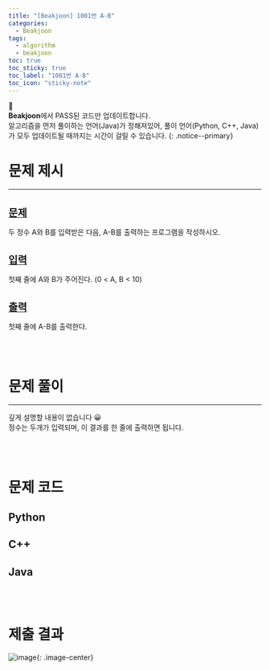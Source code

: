 ```yaml
---
title: "[Beakjoon] 1001번 A-B"
categories:
  - Beakjoon
tags:
  - algorithm
  - beakjoon
toc: true
toc_sticky: true
toc_label: "1001번 A-B"
toc_icon: "sticky-note"
---
```


📣<br>
**Beakjoon**에서 PASS된 코드만 업데이트합니다.<br>
알고리즘을 먼저 풀이하는 언어(Java)가 정해져있어, 
풀이 언어(Python, C++, Java)가 모두 업데이트될 때까지는 시간이 걸릴 수 있습니다.
{: .notice--primary}

# 문제 제시

---

<br>
<b><u><span style="font-size:20px">문제</span></u></b>

두 정수 A와 B를 입력받은 다음, A-B를 출력하는 프로그램을 작성하시오.

<br>
<b><u><span style="font-size:20px">입력</span></u></b>

첫째 줄에 A와 B가 주어진다. (0 < A, B < 10)

<br>
<b><u><span style="font-size:20px">출력</span></u></b>

첫째 줄에 A-B를 출력한다.

<br>
<br>

# 문제 풀이

---

깊게 설명할 내용이 없습니다 😀<br>
정수는 두개가 입력되며, 이 결과를 한 줄에 출력하면 됩니다.<br>

<br>
<br>

# 문제 코드

## Python

<script src="https://gist.github.com/eona1301/0e4da088a38d700ebce237373a4c0867.js"></script>

## C++

<script src="https://gist.github.com/eona1301/958fad142912697e4da6f87979e261a8.js"></script>

## Java

<script src="https://gist.github.com/eona1301/8857968c62074535a34c73abfbf74972.js"></script>

<br>
<br>

# 제출 결과

![image](https://user-images.githubusercontent.com/45550607/107754112-6266e600-6d64-11eb-98c9-96c85beed999.png){: .image-center}

